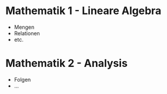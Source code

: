 # Mathematik 1 - Lineare Algebra

* Mengen
* Relationen
* etc. 

# Mathematik 2 - Analysis

* Folgen
* ...
